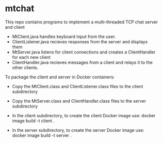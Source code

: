 # mtchat
This repo contains programs to implement a multi-threaded TCP chat server and client 

* MtClient.java handles keyboard input from the user.
* ClientListener.java recieves responses from the server and displays them
* MtServer.java listens for client connections and creates a ClientHandler for each new client
* ClientHandler.java recieves messages from a client and relays it to the other clients.

To package the client and server in Docker containers:

* Copy the MtClient.class and ClientListener.class files to the client subdirectory
* Copy the MtServer.class and ClientHandler.class files to the server subdirectory

* In the client subdirectory, to create the client Docker image use:
	docker image build -t client . 

* In the server subdirectory, to create the server Docker image use:
	docker image build -t server .

